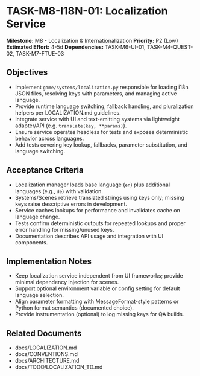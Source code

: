 # TASK-M8-I18N-01: Localization Service

**Milestone:** M8 - Localization & Internationalization
**Priority:** P2 (Low)
**Estimated Effort:** 4-5d
**Dependencies:** TASK-M6-UI-01, TASK-M4-QUEST-02, TASK-M7-FTUE-03

## Objectives

- Implement `game/systems/localization.py` responsible for loading i18n JSON files, resolving keys with parameters, and managing active language.
- Provide runtime language switching, fallback handling, and pluralization helpers per LOCALIZATION.md guidelines.
- Integrate service with UI and text-emitting systems via lightweight adapter/API (e.g. `translate(key, **params)`).
- Ensure service operates headless for tests and exposes deterministic behavior across languages.
- Add tests covering key lookup, fallbacks, parameter substitution, and language switching.

## Acceptance Criteria

- Localization manager loads base language (`en`) plus additional languages (e.g., `de`) with validation.
- Systems/Scenes retrieve translated strings using keys only; missing keys raise descriptive errors in development.
- Service caches lookups for performance and invalidates cache on language change.
- Tests confirm deterministic outputs for repeated lookups and proper error handling for missing/unused keys.
- Documentation describes API usage and integration with UI components.

## Implementation Notes

- Keep localization service independent from UI frameworks; provide minimal dependency injection for scenes.
- Support optional environment variable or config setting for default language selection.
- Align parameter formatting with MessageFormat-style patterns or Python format semantics (documented choice).
- Provide instrumentation (optional) to log missing keys for QA builds.

## Related Documents

- docs/LOCALIZATION.md
- docs/CONVENTIONS.md
- docs/ARCHITECTURE.md
- docs/TODO/LOCALIZATION_TD.md
